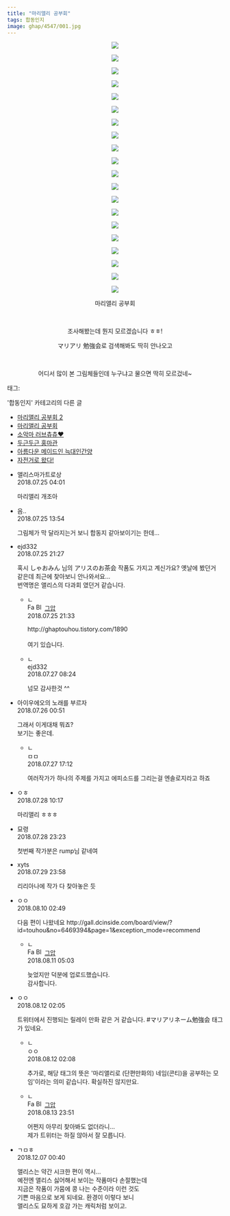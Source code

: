 ```yaml
---
title: "마리앨리 공부회"
tags: 합동인지
image: ghap/4547/001.jpg
---
```

<div class="article">
<p style="text-align: center; clear: none; float: none;"><img src="{{ site.nasurl }}/ghap/4547/001.jpg"/></p>
<p style="text-align: center; clear: none; float: none;"><img src="{{ site.nasurl }}/ghap/4547/002.jpg"/></p>
<p style="text-align: center; clear: none; float: none;"><img src="{{ site.nasurl }}/ghap/4547/003.jpg"/></p>
<p style="text-align: center; clear: none; float: none;"><img src="{{ site.nasurl }}/ghap/4547/004.jpg"/></p>
<p style="text-align: center; clear: none; float: none;"><img src="{{ site.nasurl }}/ghap/4547/005.jpg"/></p>
<p style="text-align: center; clear: none; float: none;"><img src="{{ site.nasurl }}/ghap/4547/006.jpg"/></p>
<p style="text-align: center; clear: none; float: none;"><img src="{{ site.nasurl }}/ghap/4547/007.jpg"/></p>
<p style="text-align: center; clear: none; float: none;"><img src="{{ site.nasurl }}/ghap/4547/008.jpg"/></p>
<p style="text-align: center; clear: none; float: none;"><img src="{{ site.nasurl }}/ghap/4547/009.jpg"/></p>
<p style="text-align: center; clear: none; float: none;"><img src="{{ site.nasurl }}/ghap/4547/010.jpg"/></p>
<p style="text-align: center; clear: none; float: none;"><img src="{{ site.nasurl }}/ghap/4547/011.jpg"/></p>
<p style="text-align: center; clear: none; float: none;"><img src="{{ site.nasurl }}/ghap/4547/012.jpg"/></p>
<p style="text-align: center; clear: none; float: none;"><img src="{{ site.nasurl }}/ghap/4547/013.jpg"/></p>
<p style="text-align: center; clear: none; float: none;"><img src="{{ site.nasurl }}/ghap/4547/014.jpg"/></p>
<p style="text-align: center; clear: none; float: none;"><img src="{{ site.nasurl }}/ghap/4547/015.jpg"/></p>
<p style="text-align: center; clear: none; float: none;"><img src="{{ site.nasurl }}/ghap/4547/016.jpg"/></p>
<p style="text-align: center; clear: none; float: none;"><img src="{{ site.nasurl }}/ghap/4547/017.jpg"/></p>
<p style="text-align: center; clear: none; float: none;"><img src="{{ site.nasurl }}/ghap/4547/018.jpg"/></p>
<p style="text-align: center; clear: none; float: none;"><img src="{{ site.nasurl }}/ghap/4547/019.jpg"/></p>
<p style="text-align: center; clear: none; float: none;"><img src="{{ site.nasurl }}/ghap/4547/020.jpg"/></p>
<p style="text-align: center; clear: none; float: none;">마리앨리 공부회</p>
<p style="text-align: center; clear: none; float: none;"><br/></p>
<p style="text-align: center; clear: none; float: none;">조사해봤는데 뭔지 모르겠습니다 ㅎㅎ!</p>
<p style="text-align: center; clear: none; float: none;">マリアリ 勉強会로 검색해봐도 딱히 안나오고</p>
<p style="text-align: center; clear: none; float: none;"><br/></p>
<p style="text-align: center; clear: none; float: none;">어디서 많이 본 그림체들인데 누구냐고 물으면 딱히 모르겄네~</p>
</div><div class="tagTrail">
<p>태그: </p>
<ul>
</ul>
</div><div class="another">
<p>'합동인지' 카테고리의 다른 글</p>
<ul>
<li><a href="/2018-08-11-ghap_4580">마리앨리 공부회 2</a></li>
<li><a href="/2018-07-25-ghap_4547">마리앨리 공부회</a></li>
<li><a href="/2018-06-13-ghap_4467">소악마 러브츄츄♥</a></li>
<li><a href="/2018-06-09-ghap_4438">두근두근 홍마관</a></li>
<li><a href="/2018-05-07-ghap_4349">아름다운 메이드인 늑대인간양</a></li>
<li><a href="/2018-02-27-ghap_4204">자전거로 왔다!</a></li>
</ul>
</div><div class="cb_module cb_fluid">
<div class="cb_wrt cb_profile">
<div class="comment">
<ul>
<li class="cb_thumb_off" id="comment15293180">
<div class="cb_comment_area">
<div class="cb_info_area">
<div class="cb_section">
<span class="cb_nick_name">앨리스마가트로상</span>
</div>
<div class="cb_section">
<span class="cb_date">2018.07.25 04:01 </span>
</div>
</div>
<div class="cb_dsc_comment">
<p class="cb_dsc">
											마리앨리 개조아
										</p>
</div>
</div></li>
<li class="cb_thumb_off" id="comment15293420">
<div class="cb_comment_area">
<div class="cb_info_area">
<div class="cb_section">
<span class="cb_nick_name">음..</span>
</div>
<div class="cb_section">
<span class="cb_date">2018.07.25 13:54 </span>
</div>
</div>
<div class="cb_dsc_comment">
<p class="cb_dsc">
											그림체가 막 달라지는거 보니 합동지 같아보이기는 한데...
										</p>
</div>
</div></li>
<li class="cb_thumb_off" id="comment15293735">
<div class="cb_comment_area">
<div class="cb_info_area">
<div class="cb_section">
<span class="cb_nick_name">ejd332</span>
</div>
<div class="cb_section">
<span class="cb_date">2018.07.25 21:27 </span>
</div>
</div>
<div class="cb_dsc_comment">
<p class="cb_dsc">
											혹시 しゃおみん 님의 アリスのお茶会 작품도 가지고 계신가요? 옛날에 봤던거 같은데 최근에 찾아보니 안나와서요...<br/>
번역명은 앨리스의 다과회 였던거 같습니다.
										</p>
</div>
<ul>
<li class="cb_thumb_off" id="comment15293741">
<span class="cb_bu_subnode">ㄴ</span>
<div class="cb_comment_area">
<div class="cb_info_area">
<div class="cb_section">
<span class="cb_nick_name"><img alt="Favicon of https://ghaptouhou.tistory.com" height="16" onerror="this.onerror=null;this.parentNode.removeChild(this)" src="https://ghaptouhou.tistory.com/favicon.ico" width="16"/> <img alt="BlogIcon" height="16" onerror="this.parentNode.removeChild(this)" src="https://ghaptouhou.tistory.com/index.gif" width="16"/> <a href="https://ghaptouhou.tistory.com" onclick="return openLinkInNewWindow(this)"> 그압</a><span class="tistoryProfileLayerTrigger" onclick='TistoryProfile.show(event, this, {"title":"\uc800\uae30 \uc774\uac70 \ub098\uc911\uc5d0 \uc218\uc815 \uac00\ub2a5\ud558\ub098\uc694","url":"https:\/\/ghap.tistory.com","nickname":"\uadf8\uc555","items":[]}); return false;'></span></span>
</div>
<div class="cb_section">
<span class="cb_date">2018.07.25 21:33 </span>
</div>
</div>
<div class="cb_dsc_comment">
<p class="cb_dsc">
																http://ghaptouhou.tistory.com/1890<br/>
<br/>
여기 있습니다.
															</p>
</div>
</div>
</li>
<li class="cb_thumb_off" id="comment15294667">
<span class="cb_bu_subnode">ㄴ</span>
<div class="cb_comment_area">
<div class="cb_info_area">
<div class="cb_section">
<span class="cb_nick_name">ejd332</span>
</div>
<div class="cb_section">
<span class="cb_date">2018.07.27 08:24 </span>
</div>
</div>
<div class="cb_dsc_comment">
<p class="cb_dsc">
																넘모 감사한것 ^^
															</p>
</div>
</div>
</li>
</ul>
</div></li>
<li class="cb_thumb_off" id="comment15293861">
<div class="cb_comment_area">
<div class="cb_info_area">
<div class="cb_section">
<span class="cb_nick_name">아이우에오의 노래를 부르자</span>
</div>
<div class="cb_section">
<span class="cb_date">2018.07.26 00:51 </span>
</div>
</div>
<div class="cb_dsc_comment">
<p class="cb_dsc">
											그래서 이게대채 뭐죠?<br/>
보기는 좋은데.
										</p>
</div>
<ul>
<li class="cb_thumb_off" id="comment15294978">
<span class="cb_bu_subnode">ㄴ</span>
<div class="cb_comment_area">
<div class="cb_info_area">
<div class="cb_section">
<span class="cb_nick_name">ㅁㅁ</span>
</div>
<div class="cb_section">
<span class="cb_date">2018.07.27 17:12 </span>
</div>
</div>
<div class="cb_dsc_comment">
<p class="cb_dsc">
																여러작가가 하나의 주제를 가지고 에피소드를 그리는걸 엔솔로지라고 하죠
															</p>
</div>
</div>
</li>
</ul>
</div></li>
<li class="cb_thumb_off" id="comment15295495">
<div class="cb_comment_area">
<div class="cb_info_area">
<div class="cb_section">
<span class="cb_nick_name">ㅇㅎ</span>
</div>
<div class="cb_section">
<span class="cb_date">2018.07.28 10:17 </span>
</div>
</div>
<div class="cb_dsc_comment">
<p class="cb_dsc">
											마리앨리 ㅎㅎㅎ
										</p>
</div>
</div></li>
<li class="cb_thumb_off" id="comment15295960">
<div class="cb_comment_area">
<div class="cb_info_area">
<div class="cb_section">
<span class="cb_nick_name">묘령</span>
</div>
<div class="cb_section">
<span class="cb_date">2018.07.28 23:23 </span>
</div>
</div>
<div class="cb_dsc_comment">
<p class="cb_dsc">
											첫번째 작가분은 rump님 같네여
										</p>
</div>
</div></li>
<li class="cb_thumb_off" id="comment15296561">
<div class="cb_comment_area">
<div class="cb_info_area">
<div class="cb_section">
<span class="cb_nick_name">xyts</span>
</div>
<div class="cb_section">
<span class="cb_date">2018.07.29 23:58 </span>
</div>
</div>
<div class="cb_dsc_comment">
<p class="cb_dsc">
											리리아나에 작가 다 찾아놓은 듯
										</p>
</div>
</div></li>
<li class="cb_thumb_off" id="comment15304738">
<div class="cb_comment_area">
<div class="cb_info_area">
<div class="cb_section">
<span class="cb_nick_name">ㅇㅇ</span>
</div>
<div class="cb_section">
<span class="cb_date">2018.08.10 02:49 </span>
</div>
</div>
<div class="cb_dsc_comment">
<p class="cb_dsc">
											다음 편이 나왔네요 http://gall.dcinside.com/board/view/?id=touhou&amp;no=6469394&amp;page=1&amp;exception_mode=recommend
										</p>
</div>
<ul>
<li class="cb_thumb_off" id="comment15305693">
<span class="cb_bu_subnode">ㄴ</span>
<div class="cb_comment_area">
<div class="cb_info_area">
<div class="cb_section">
<span class="cb_nick_name"><img alt="Favicon of https://ghaptouhou.tistory.com" height="16" onerror="this.onerror=null;this.parentNode.removeChild(this)" src="https://ghaptouhou.tistory.com/favicon.ico" width="16"/> <img alt="BlogIcon" height="16" onerror="this.parentNode.removeChild(this)" src="https://ghaptouhou.tistory.com/index.gif" width="16"/> <a href="https://ghaptouhou.tistory.com" onclick="return openLinkInNewWindow(this)"> 그압</a><span class="tistoryProfileLayerTrigger" onclick='TistoryProfile.show(event, this, {"title":"\uc800\uae30 \uc774\uac70 \ub098\uc911\uc5d0 \uc218\uc815 \uac00\ub2a5\ud558\ub098\uc694","url":"https:\/\/ghap.tistory.com","nickname":"\uadf8\uc555","items":[]}); return false;'></span></span>
</div>
<div class="cb_section">
<span class="cb_date">2018.08.11 05:03 </span>
</div>
</div>
<div class="cb_dsc_comment">
<p class="cb_dsc">
																늦었지만 덕분에 업로드했습니다.<br/>
감사합니다.
															</p>
</div>
</div>
</li>
</ul>
</div></li>
<li class="cb_thumb_off" id="comment15306359">
<div class="cb_comment_area">
<div class="cb_info_area">
<div class="cb_section">
<span class="cb_nick_name">ㅇㅇ</span>
</div>
<div class="cb_section">
<span class="cb_date">2018.08.12 02:05 </span>
</div>
</div>
<div class="cb_dsc_comment">
<p class="cb_dsc">
											트위터에서 진행되는 릴레이 만화 같은 거 같습니다. #マリアリネーム勉強会 태그가 있네요.
										</p>
</div>
<ul>
<li class="cb_thumb_off" id="comment15306360">
<span class="cb_bu_subnode">ㄴ</span>
<div class="cb_comment_area">
<div class="cb_info_area">
<div class="cb_section">
<span class="cb_nick_name">ㅇㅇ</span>
</div>
<div class="cb_section">
<span class="cb_date">2018.08.12 02:08 </span>
</div>
</div>
<div class="cb_dsc_comment">
<p class="cb_dsc">
																추가로, 해당 태그의 뜻은 '마리앨리로 (단편만화의) 네임(콘티)을 공부하는 모임'이라는 의미 같습니다. 확실하진 않지만요.
															</p>
</div>
</div>
</li>
<li class="cb_thumb_off" id="comment15307681">
<span class="cb_bu_subnode">ㄴ</span>
<div class="cb_comment_area">
<div class="cb_info_area">
<div class="cb_section">
<span class="cb_nick_name"><img alt="Favicon of https://ghaptouhou.tistory.com" height="16" onerror="this.onerror=null;this.parentNode.removeChild(this)" src="https://ghaptouhou.tistory.com/favicon.ico" width="16"/> <img alt="BlogIcon" height="16" onerror="this.parentNode.removeChild(this)" src="https://ghaptouhou.tistory.com/index.gif" width="16"/> <a href="https://ghaptouhou.tistory.com" onclick="return openLinkInNewWindow(this)"> 그압</a><span class="tistoryProfileLayerTrigger" onclick='TistoryProfile.show(event, this, {"title":"\uc800\uae30 \uc774\uac70 \ub098\uc911\uc5d0 \uc218\uc815 \uac00\ub2a5\ud558\ub098\uc694","url":"https:\/\/ghap.tistory.com","nickname":"\uadf8\uc555","items":[]}); return false;'></span></span>
</div>
<div class="cb_section">
<span class="cb_date">2018.08.13 23:51 </span>
</div>
</div>
<div class="cb_dsc_comment">
<p class="cb_dsc">
																어쩐지 아무리 찾아봐도 없더라니...<br/>
제가 트위터는 하질 않아서 잘 모릅니다.
															</p>
</div>
</div>
</li>
</ul>
</div></li>
<li class="cb_thumb_off" id="comment15383383">
<div class="cb_comment_area">
<div class="cb_info_area">
<div class="cb_section">
<span class="cb_nick_name">ㄱㅁㅎ</span>
</div>
<div class="cb_section">
<span class="cb_date">2018.12.07 00:40 </span>
</div>
</div>
<div class="cb_dsc_comment">
<p class="cb_dsc">
											앨리스는 약간 시크한 편이 역시...<br/>
예전엔 앨리스 싫어해서 보이는 작품마다 손절했는데<br/>
지금은 작품이 가뭄에 콩 나는 수준이라 이런 것도<br/>
기쁜 마음으로 보게 되네요. 환경이 이렇다 보니<br/>
앨리스도 묘하게 호감 가는 캐릭처럼 보이고.
										</p>
</div>
</div></li>
</ul>
</div>
</div><!-- commentList close -->
</div>